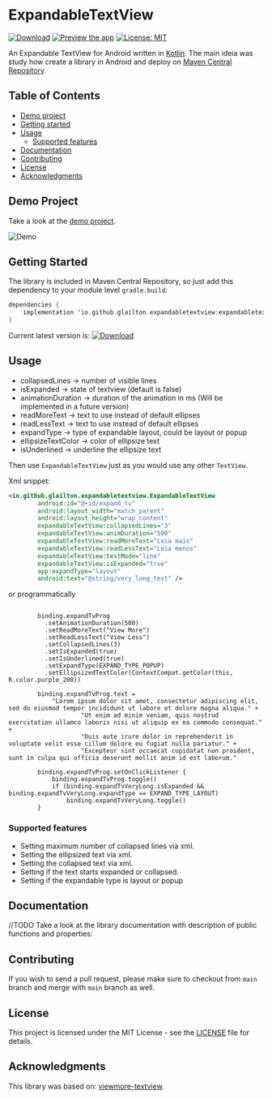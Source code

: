# ExpandableTextView

[![Download](https://img.shields.io/badge/Download-1.0.6-lightgrey)](https://central.sonatype.com/artifact/io.github.glailton/expandabletextview)
[![Preview the app](https://img.shields.io/badge/Preview-Appetize.io-orange.svg)](https://appetize.io/app/b_tebmxa2vwvqnbyxetlafkh725e)
[![License: MIT](https://img.shields.io/badge/License-MIT-blue.svg)](https://opensource.org/licenses/MIT)

An Expandable TextView for Android written in
[Kotlin](https://kotlinlang.org/). The main ideia was study how create a library in Android and deploy
on [Maven Central Repository](https://s01.oss.sonatype.org).


## Table of Contents

- [Demo project](#demo-project)
- [Getting started](#getting-started)
- [Usage](#usage)
  - [Supported features](#supported-features)
- [Documentation](#documentation)
- [Contributing](#contributing)
- [License](#license)
- [Acknowledgments](#acknowledgments)

## Demo Project

Take a look at the [demo project](app).

![Demo](resources/gif.gif)

## Getting Started

The library is included in Maven Central Repository, so just add this dependency to your module level `gradle.build`:

```kotlin
dependencies {
    implementation 'io.github.glailton.expandabletextview:expandabletextview:$LatestVersion'
}
```
Current latest version is: [![Download](https://img.shields.io/badge/Download-1.0.4-lightgrey)](https://search.maven.org/artifact/io.github.glailton.expandabletextview/expandabletextview)

## Usage

* collapsedLines -> number of visible lines
* isExpanded -> state of textview (default is false)
* animationDuration -> duration of the animation in ms (Will be implemented in a future version)
* readMoreText -> text to use instead of default ellipses
* readLessText -> text to use instead of default ellipses
* expandType -> type of expandable layout, could be layout or popup
* ellipsizeTextColor -> color of ellipsize text
* isUnderlined -> underline the ellipsize text

Then use `ExpandableTextView` just as you would use any other `TextView`.

Xml snippet:
```xml
<io.github.glailton.expandabletextview.ExpandableTextView
        android:id="@+id/expand_tv"
        android:layout_width="match_parent"
        android:layout_height="wrap_content"
        expandableTextView:collapsedLines="3"
        expandableTextView:animDuration="500"
        expandableTextView:readMoreText="Leia mais"
        expandableTextView:readLessText="Leia menos"
        expandableTextView:textMode="line"
        expandableTextView:isExpanded="true"
        app:expandType="layout"
        android:text="@string/very_long_text" />
```
or programmatically
```

        binding.expandTvProg
          .setAnimationDuration(500)
          .setReadMoreText("View More")
          .setReadLessText("View Less")
          .setCollapsedLines(3)
          .setIsExpanded(true)
          .setIsUnderlined(true)
          .setExpandType(EXPAND_TYPE_POPUP)
          .setEllipsizedTextColor(ContextCompat.getColor(this, R.color.purple_200))

        binding.expandTvProg.text =
            "Lorem ipsum dolor sit amet, consectetur adipiscing elit, sed do eiusmod tempor incididunt ut labore et dolore magna aliqua." +
                    "Ut enim ad minim veniam, quis nostrud exercitation ullamco laboris nisi ut aliquip ex ea commodo consequat." +
                    "Duis aute irure dolor in reprehenderit in voluptate velit esse cillum dolore eu fugiat nulla pariatur." +
                    "Excepteur sint occaecat cupidatat non proident, sunt in culpa qui officia deserunt mollit anim id est laborum."

        binding.expandTvProg.setOnClickListener {
            binding.expandTvProg.toggle()
            if (binding.expandTvVeryLong.isExpanded && binding.expandTvVeryLong.expandType == EXPAND_TYPE_LAYOUT)
                binding.expandTvVeryLong.toggle()
        }
```

### Supported features
- Setting maximum number of collapsed lines via xml.
- Setting the ellipsized text via xml.
- Setting the collapsed text via xml.
- Setting if the text starts expanded or collapsed.
- Setting if the expandable type is layout or popup

## Documentation
//TODO
Take a look at the library documentation with description of public functions and properties:


## Contributing

If you wish to send a pull request, please make sure to checkout from `main` branch and merge with `main` branch as well.

## License

This project is licensed under the MIT License - see the [LICENSE](LICENSE) file for details.

## Acknowledgments

This library was based on: [viewmore-textview](https://github.com/mike5v/viewmore-textview).
